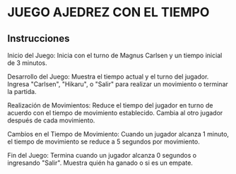 # JUEGO AJEDREZ CON EL TIEMPO
 ## Instrucciones
Inicio del Juego:
Inicia con el turno de Magnus Carlsen y un tiempo inicial de 3 minutos.

Desarrollo del Juego:
Muestra el tiempo actual y el turno del jugador.
Ingresa "Carlsen", "Hikaru", o "Salir" para realizar un movimiento o terminar la partida.

Realización de Movimientos:
Reduce el tiempo del jugador en turno de acuerdo con el tiempo de movimiento establecido.
Cambia al otro jugador después de cada movimiento.

Cambios en el Tiempo de Movimiento:
Cuando un jugador alcanza 1 minuto, el tiempo de movimiento se reduce a 5 segundos por movimiento.

Fin del Juego:
Termina cuando un jugador alcanza 0 segundos o ingresando "Salir".
Muestra quién ha ganado o si es un empate.

